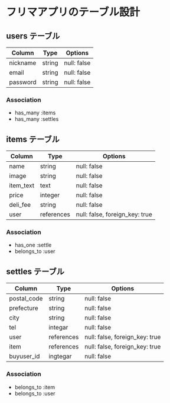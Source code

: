 <!-- # README

This README would normally document whatever steps are necessary to get the
application up and running.

Things you may want to cover:

* Ruby version

* System dependencies

* Configuration

* Database creation

* Database initialization

* How to run the test suite

* Services (job queues, cache servers, search engines, etc.)

* Deployment instructions

* ... -->

# フリマアプリのテーブル設計

## users テーブル

| Column   | Type   | Options     |
| -------- | ------ | ----------- |
| nickname | string | null: false |
| email    | string | null: false |
| password | string | null: false |

### Association

- has_many :items
- has_many :settles

## items テーブル

| Column    | Type       | Options                        |
| --------- | ---------- | ------------------------------ |
| name      | string     | null: false                    |
| image     | string     | null: false                    |
| item_text | text       | null: false                    |
| price     | integer    | null: false                    |
| deli_fee  | string     | null: false                    |
| user      | references | null: false, foreign_key: true |

### Association

- has_one :settle
- belongs_to :user

## settles テーブル

| Column      | Type       | Options                        |
| ----------- | ---------- | ------------------------------ |
| postal_code | string     | null: false                    |
| prefecture  | string     | null: false                    |
| city        | string     | null: false                    |
| tel         | integar    | null: false                    |
| user        | references | null: false, foreign_key: true |
| item        | references | null: false, foreign_key: true |
| buyuser_id  | ingtegar   | null: false                    |

### Association

- belongs_to :item
- belongs_to :user